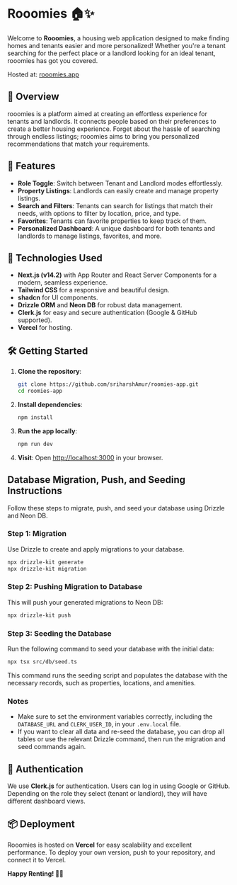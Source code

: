 # Rooomies 🏠✨

Welcome to **Rooomies**, a housing web application designed to make finding homes and tenants easier and more personalized! Whether you're a tenant searching for the perfect place or a landlord looking for an ideal tenant, rooomies has got you covered.

Hosted at: [rooomies.app](https://rooomies.app)

## 🚀 Overview

rooomies is a platform aimed at creating an effortless experience for tenants and landlords. It connects people based on their preferences to create a better housing experience. Forget about the hassle of searching through endless listings; rooomies aims to bring you personalized recommendations that match your requirements.

## 🎯 Features

- **Role Toggle**: Switch between Tenant and Landlord modes effortlessly.
- **Property Listings**: Landlords can easily create and manage property listings.
- **Search and Filters**: Tenants can search for listings that match their needs, with options to filter by location, price, and type.
- **Favorites**: Tenants can favorite properties to keep track of them.
- **Personalized Dashboard**: A unique dashboard for both tenants and landlords to manage listings, favorites, and more.

## 🔧 Technologies Used

- **Next.js (v14.2)** with App Router and React Server Components for a modern, seamless experience.
- **Tailwind CSS** for a responsive and beautiful design.
- **shadcn** for UI components.
- **Drizzle ORM** and **Neon DB** for robust data management.
- **Clerk.js** for easy and secure authentication (Google & GitHub supported).
- **Vercel** for hosting.

## 🛠️ Getting Started

1. **Clone the repository**:

   ```sh
   git clone https://github.com/sriharshAmur/roomies-app.git
   cd roomies-app
   ```

2. **Install dependencies**:

   ```sh
   npm install
   ```

3. **Run the app locally**:

   ```sh
   npm run dev
   ```

4. **Visit**: Open [http://localhost:3000](http://localhost:3000) in your browser.

## Database Migration, Push, and Seeding Instructions

Follow these steps to migrate, push, and seed your database using Drizzle and Neon DB.

### Step 1: Migration

Use Drizzle to create and apply migrations to your database.

```sh
npx drizzle-kit generate
npx drizzle-kit migration
```

### Step 2: Pushing Migration to Database

This will push your generated migrations to Neon DB:

```sh
npx drizzle-kit push
```

### Step 3: Seeding the Database

Run the following command to seed your database with the initial data:

```sh
npx tsx src/db/seed.ts
```

This command runs the seeding script and populates the database with the necessary records, such as properties, locations, and amenities.

### Notes

- Make sure to set the environment variables correctly, including the `DATABASE_URL` and `CLERK_USER_ID`, in your `.env.local` file.
- If you want to clear all data and re-seed the database, you can drop all tables or use the relevant Drizzle command, then run the migration and seed commands again.

## 🔑 Authentication

We use **Clerk.js** for authentication. Users can log in using Google or GitHub. Depending on the role they select (tenant or landlord), they will have different dashboard views.

## 📦 Deployment

Rooomies is hosted on **Vercel** for easy scalability and excellent performance. To deploy your own version, push to your repository, and connect it to Vercel.

**Happy Renting! 🏡💙**
